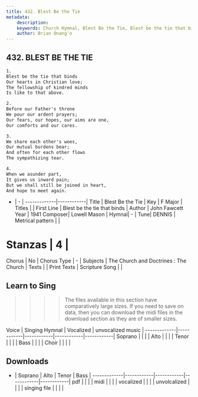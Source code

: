 ```yaml
---
title: 432. Blest Be the Tie
metadata:
    description: 
    keywords: Church Hymnal, Blest Be the Tie, Blest be the tie that binds , 
    author: Brian Onang'o
---
```



## 432. BLEST BE THE TIE

```txt
1.
Blest be the tie that binds
Our hearts in Christian love;
The fellowship of kindred minds
Is like to that above.

2.
Before our Father's throne
We pour our ardent prayers;
Our fears, our hopes, our aims are one,
Our comforts and our cares.

3.
We share each other's woes,
Our mutual burdens bear;
And often for each other flows
The sympathizing tear.

4.
When we asunder part,
It gives us inward pain;
But we shall still be joined in heart,
And hope to meet again.
```

- |   -  |
-------------|------------|
Title | Blest Be the Tie |
Key | F Major |
Titles |  |
First Line | Blest be the tie that binds  |
Author | John Fawcett
Year | 1941
Composer| Lowell Mason |
Hymnal|  - |
Tune| DENNIS |
Metrical pattern | |
# Stanzas | 4 |
Chorus | No |
Chorus Type | - |
Subjects | The Church and Doctrines : The Church |
Texts |  |
Print Texts | 
Scripture Song |  |
  
## Learn to Sing

>>>> The files available in this section have comparatively large sizes. If you need to save on data, then you can download the midi files in the download section as they are of smaller sizes.

Voice |  Singing Hymnal | Vocalized | unvocalized music |
-------------|------------|------------|------------|------------|
Soprano | | | |
Alto | | | |
Tenor | | | |
Bass | | | |
Choir | | | |

## Downloads

- |  Soprano | Alto | Tenor | Bass |
-------------|------------|------------|------------|------------|
pdf | | | |
midi | | | |
vocalized | | | |
unvolcalized | | | |
singing file | | | |
  